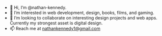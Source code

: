 - 👋 Hi, I’m @nathan-kennedy.
- 👀 I’m interested in web development, design, books, films, and gaming.
- 💞️ I’m looking to collaborate on interesting design projects and web apps. Currently my strongest asset is digital design.
- 📫 Reach me at nathankennedy1@gmail.com

<!---
nathan-kennedy/nathan-kennedy is a ✨ special ✨ repository because its `README.md` (this file) appears on your GitHub profile.
You can click the Preview link to take a look at your changes.
--->
